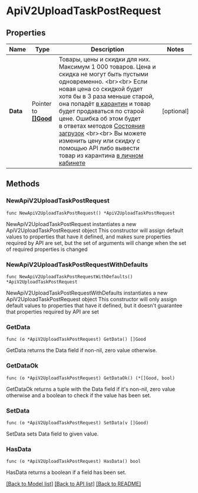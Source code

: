 # ApiV2UploadTaskPostRequest

## Properties

Name | Type | Description | Notes
------------ | ------------- | ------------- | -------------
**Data** | Pointer to [**[]Good**](Good.md) | Товары, цены и скидки для них. Максимум 1 000 товаров. Цена и скидка не могут быть пустыми одновременно. &lt;br&gt;&lt;br&gt; Если новая цена со скидкой будет хотя бы в 3 раза меньше старой, она попадёт [в карантин](https://seller.wildberries.ru/discount-and-prices/quarantine) и товар будет продаваться по старой цене. Ошибка об этом будет в ответах методов [Состояния загрузок](./#tag/Sostoyaniya-zagruzok) &lt;br&gt;&lt;br&gt; Вы можете изменить цену или скидку с помощью API либо вывести товар из карантина [в личном кабинете](https://seller.wildberries.ru/discount-and-prices/quarantine)  | [optional] 

## Methods

### NewApiV2UploadTaskPostRequest

`func NewApiV2UploadTaskPostRequest() *ApiV2UploadTaskPostRequest`

NewApiV2UploadTaskPostRequest instantiates a new ApiV2UploadTaskPostRequest object
This constructor will assign default values to properties that have it defined,
and makes sure properties required by API are set, but the set of arguments
will change when the set of required properties is changed

### NewApiV2UploadTaskPostRequestWithDefaults

`func NewApiV2UploadTaskPostRequestWithDefaults() *ApiV2UploadTaskPostRequest`

NewApiV2UploadTaskPostRequestWithDefaults instantiates a new ApiV2UploadTaskPostRequest object
This constructor will only assign default values to properties that have it defined,
but it doesn't guarantee that properties required by API are set

### GetData

`func (o *ApiV2UploadTaskPostRequest) GetData() []Good`

GetData returns the Data field if non-nil, zero value otherwise.

### GetDataOk

`func (o *ApiV2UploadTaskPostRequest) GetDataOk() (*[]Good, bool)`

GetDataOk returns a tuple with the Data field if it's non-nil, zero value otherwise
and a boolean to check if the value has been set.

### SetData

`func (o *ApiV2UploadTaskPostRequest) SetData(v []Good)`

SetData sets Data field to given value.

### HasData

`func (o *ApiV2UploadTaskPostRequest) HasData() bool`

HasData returns a boolean if a field has been set.


[[Back to Model list]](../README.md#documentation-for-models) [[Back to API list]](../README.md#documentation-for-api-endpoints) [[Back to README]](../README.md)


